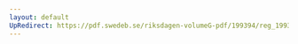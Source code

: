 ```yaml
---
layout: default
UpRedirect: https://pdf.swedeb.se/riksdagen-volumeG-pdf/199394/reg_199394_NU.pdf
---
```

